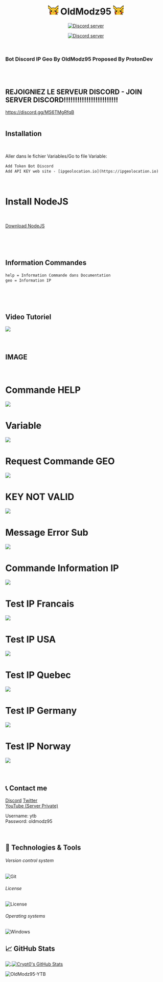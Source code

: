 <h1 align="center">
<img src="https://raw.githubusercontent.com/OldModz95-YTB/OldModz95-YTB/main/hi.gif" height="32" />
OldModz95
<img src="https://raw.githubusercontent.com/OldModz95-YTB/OldModz95-YTB/main/hi.gif" height="32" />
</h1>
<p align="center">
  <a href="https://discord.gg/MS6TMgRfqB"><img src="https://discordapp.com/api/guilds/902292316033802310/widget.png?style=banner2" alt="Discord server"></a>
</p>
<p align="center">
  <a href="https://discord.gg/M3sTyHtcK4"><img src="https://discordapp.com/api/guilds/705278191404843051/widget.png?style=banner2" alt="Discord server"></a>
</p>

<br>

### Bot Discord IP Geo By OldModz95 Proposed By ProtonDev
<br><br>

## REJOIGNIEZ LE SERVEUR DISCORD - JOIN SERVER DISCORD!!!!!!!!!!!!!!!!!!!!!!!!

https://discord.gg/MS6TMgRfqB
<br><br>
## Installation
<br>

Aller dans le fichier Variables/Go to file Variable:
```
Add Token Bot Discord
Add API KEY web site - [ipgeolocation.io](https://ipgeolocation.io)

```

<br>

# Install NodeJS
<br>

[Download NodeJS](https://nodejs.org/en/)

<br>
<br>
<br>

## Information Commandes

```
help = Information Commande dans Documentation
geo = Information IP
```


<br>
<br>

<br>

## Video Tutoriel

<a href="https://youtu.be/QNblEVpzc48">
<img src="https://i.ibb.co/0j4c5rm/miniature.png">
</a>


<br>
<br>

<br>

## IMAGE

<br>

# Commande HELP
<img src="https://i.imgur.com/QFdjtDE.png">
<br>

# Variable
<img src="https://i.imgur.com/1faASgv.png">
<br>

# Request Commande GEO
<img src="https://i.imgur.com/9ZdgFzX.png">
<br>

# KEY NOT VALID
<img src="https://i.imgur.com/0fmchYG.png">
<br>

# Message Error Sub
<img src="https://i.imgur.com/BE2qjgV.png">
<br>

# Commande Information IP
<img src="https://i.imgur.com/YWAdIEu.png">
<br>

# Test IP Francais
<img src="https://i.imgur.com/klF2agc.png">
<br>

# Test IP USA
<img src="https://i.imgur.com/eP8O2S3.png">
<br>

# Test IP Quebec
<img src="https://i.imgur.com/nIP96KB.png">
<br>

# Test IP Germany
<img src="https://i.imgur.com/7m7oJnK.png">
<br>

# Test IP Norway
<img src="https://i.imgur.com/TnKgbQs.png">
<br>
<br><br>



## 📞 Contact me

[Discord](https://www.discord.gg/MS6TMgRfqB)
[Twitter](https://twitter.com/oldmodz95)
<br>
[YouTube (Server Private)](https://exotique.fr2.quickconnect.to/?launchApp=SYNO.SDS.VideoStation.AppInstance#!libOldModz95/N4IgNglgRgTghjAniAXCAFgewLYFMD6AbhACa6YC0A7CADQgDGcALrgOaZKohxhh0gADnDa5UARgC+QA)
<p>Username: ytb <br>
Password: oldmodz95</p>

<br />

## 🔧 Technologies & Tools


###### Version control system

![Git](https://img.shields.io/badge/-Git-000000?style=flat&logo=Git&logoColor=F05032)

###### License

![License](https://img.shields.io/github/license/OldModz95-YTB/UnityRP-DarkWeb-BotDiscord)

###### Operating systems

![Windows](https://img.shields.io/badge/-Windows-000000?style=flat&logo=Windows&logoColor=FCC624)


## &#x1f4c8; GitHub Stats

<a href="https://github.com/OldModz95-YTB">
  <img align="center" src="https://github-readme-stats.vercel.app/api/top-langs/?username=OldModz95-YTB&hide=java,html&title_color=ffffff&text_color=c9cacc&icon_color=2bbc8a&bg_color=1d1f21" />
</>
<a href="https://github.com/OldModz95-YTB">
  <img align="center" src="https://github-readme-stats.vercel.app/api?username=OldModz95-YTB&show_icons=true&line_height=27&count_private=true&title_color=ffffff&text_color=c9cacc&icon_color=ffff00&bg_color=1d1f21" alt="Crypt0's GitHub Stats" />
</a>

<p align="left"> <img src="https://komarev.com/ghpvc/?username=OldModz95-YTB" alt="OldModz95-YTB" /> </p>
